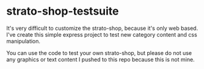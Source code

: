 strato-shop-testsuite
=================

It's very difficult to customize the strato-shop, because it's only web based.
I've create this simple express project to test new category content and css manipulation.

You can use the code to test your own strato-shop, but please do not use any 
graphics or text content I pushed to this repo because this is not mine.
